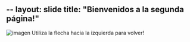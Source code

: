 --
layout: slide
title: "Bienvenidos a la segunda página!"
---
![imagen](https://user-images.githubusercontent.com/35580901/169916309-3294698a-d1df-478f-a15e-0c1b93df70d9.png)
Utiliza la flecha hacia la izquierda para volver!
